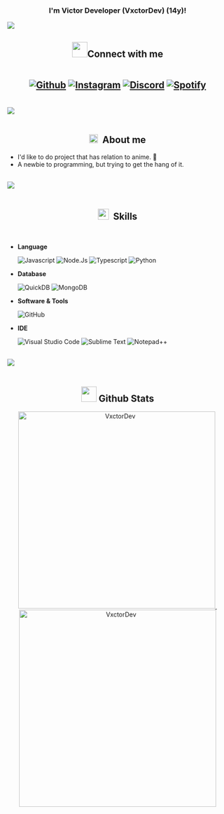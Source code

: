<h3 align="center">I'm <b>Victor Developer (VxctorDev)</b> (14y)!</h3>

<img src="https://user-images.githubusercontent.com/73097560/115834477-dbab4500-a447-11eb-908a-139a6edaec5c.gif"><br>

<h2 align="center"><img src="assets/contact_me.gif" width="35px"/><b>Connect with me</b>
   
<br>
<br>

<a href="https://github.com/VxctorDev" target="_blank"><img src="https://img.shields.io/badge/github-%23121011.svg?style=for-the-badge&logo=github&logoColor=white" alt="Github"/></a>
<a href="https://instagram.com/vxctordev" target="_blank"><img src="https://img.shields.io/badge/instagram-%2397169e.svg?style=for-the-badge&logo=instagram&logoColor=white" alt="Instagram"/></a>
<a href="https://discord.gg/oferinha" target="_blank"><img src="https://img.shields.io/badge/Discord-7289DA?style=for-the-badge&logo=discord&logoColor=white" alt="Discord"/></a>
<a href="https://open.spotify.com/user/31jpiqenjx533rrtuogmsp24kan4?si=yuAsTjMFQWuVe9TDiDodSg" target="_blank"><img src="https://img.shields.io/badge/Spotify-1ED760?&style=for-the-badge&logo=spotify&logoColor=white" alt="Spotify"/></a>

</h2>

<br><img src="https://user-images.githubusercontent.com/73097560/115834477-dbab4500-a447-11eb-908a-139a6edaec5c.gif"><br><br>

<h2 align="center"><img src="assets/about_me.gif" width="20px">&nbsp;&nbsp;<b>About me</b></h2>

- I'd like to do project that has relation to anime. 👻
- A newbie to programming, but trying to get the hang of it.

<br><img src="https://user-images.githubusercontent.com/73097560/115834477-dbab4500-a447-11eb-908a-139a6edaec5c.gif"><br><br>

<h2 align="center"><img src="assets/skills.gif" width="25px">&nbsp;&nbsp;<b>Skills</b></h2>

<br>

- **Language**

   ![Javascript](https://img.shields.io/badge/JavaScript-323330?style=for-the-badge&logo=javascript&logoColor=F7DF1E)
   ![Node.Js](https://img.shields.io/badge/Node.js-43853D?style=for-the-badge&logo=node.js&logoColor=white)
   ![Typescript](https://img.shields.io/badge/TypeScript-007ACC?style=for-the-badge&logo=typescript&logoColor=white)
   ![Python](https://img.shields.io/badge/Python-3776AB?style=for-the-badge&logo=python&logoColor=white)

- **Database**

   ![QuickDB]()
   ![MongoDB](https://img.shields.io/badge/MongoDB-2e2d2b?style=for-the-badge&logo=mongodb&logoColor=green)

- **Software & Tools**

   ![GitHub](https://img.shields.io/badge/GitHub-020202.svg?style=for-the-badge&logo=github&logoColor=white)

- **IDE**

   ![Visual Studio Code](https://img.shields.io/badge/Visual%20Studio%20Code-0078D7.svg?style=for-the-badge&logo=visual-studio-code&logoColor=white)
   ![Sublime Text](https://img.shields.io/badge/sublime_text-%23575757.svg?&style=for-the-badge&logo=sublime-text&logoColor=important)
   ![Notepad++](https://img.shields.io/badge/Notepad++-90E59A.svg?style=for-the-badge&logo=notepad%2B%2B&logoColor=black)


<br><img src="https://user-images.githubusercontent.com/73097560/115834477-dbab4500-a447-11eb-908a-139a6edaec5c.gif"><br><br>

<h2 align="center"><img src="assets/stats.gif" width="35px"/><b> Github Stats </b></h2>

<div align="center">
   <a href="https://github.com/VxctorDev/">
   <img src="https://github-readme-streak-stats.herokuapp.com/?user=VxctorDev&theme=synthwave&hide_border=true&date_format=j%20M[%20Y]" width="450" alt="VxctorDev"/>
     <img src="https://github-readme-stats.vercel.app/api/top-langs/?username=VxctorDev&layout=compact&theme=synthwave" width="0"  alt="VxctorDev"/>
     <img src="https://github-profile-trophy.vercel.app/?username=VxctorDev&title=MultipleLang,Stars,Followers,Issues,Commits,Puller&row=2&column=3&layout=compact&theme=synthwave&no-frame=true&no-bg=true" width="450" alt="VxctorDev"/>
   </a>
</div>
